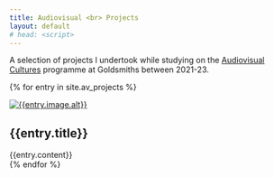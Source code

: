 ```yaml
---
title: Audiovisual <br> Projects
layout: default
# head: <script>
---
```

<div id="banner-map" class="map"></div>

<section class = "projects">
  <section class = "description" markdown="1">

A selection of projects I undertook while studying on the [Audiovisual Cultures][website] programme at Goldsmiths between 2021-23.

[website]: https://www.gold.ac.uk/pg/ma-music-audiovisual-cultures/

  </section>

{% for entry in site.av_projects %}
  <article class = "project" id = "{{entry.id}}">
    <a href="{{entry.url}}">
      <img src="{{entry.image.src}}" alt="{{entry.image.alt}}">
    </a>
    <h2 class = "project-title">{{entry.title}}</h2>
    {{entry.content}}

  </article>
{% endfor %}

</section>

<script type="text/javascript" type="module">
    import {defaultMap, customGeojsonStyles} from "/assets/js/maps.js";

    // define the maps using code from /assets/js/maps.js
    let map = defaultMap();

    let layers = {};
    let customLayer, section, filetype, onEachFeature;
    let omnivore_loaders = {"kml" : omnivore.kml, "gpx" : omnivore.gpx};

    {% for entry in site.av_projects %}
      {% if entry.kml %}
      section = document.getElementById("{{entry.id}}"); // Get the section associated with this kml file
      customLayer = customGeojsonStyles(section.querySelector("img")); // Pass that to the styles so we can set hover effects
      filetype = "{{entry.kml}}".split(".").slice(-1); // Figure out if it's a kml or gpx file
      layers["{{entry.id}}"] = omnivore_loaders[filetype]('{{entry.kml}}', null, customLayer) //Load the file and style it
        .addTo(map); // Add the layer to the map

      section.onmouseover = (e) => { // When the section is hovered, center the associated maps points
        map.flyToBounds(layers["{{entry.id}}"].getBounds(), {padding: [50,50]});
      }

      {% endif%}
    {% endfor %}


</script>

